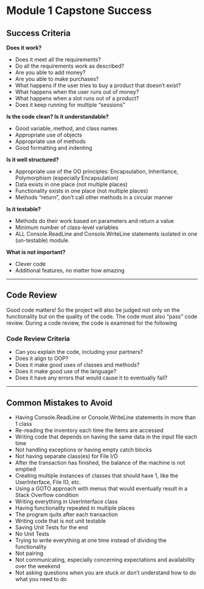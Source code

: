 # Module 1 Capstone Success

## Success Criteria

**Does it work?**

*   Does it meet all the requirements?
*   Do all the requirements work as described?
*   Are you able to add money?
*   Are you able to make purchases?
*   What happens if the user tries to buy a product that doesn’t exist?
*   What happens when the user runs out of money?
*   What happens when a slot runs out of a product?
*   Does it keep running for multiple “sessions”

**Is the code clean? Is it understandable?** 

*   Good variable, method, and class names
*   Appropriate use of objects
*   Appropriate use of methods
*   Good formatting and indenting

**Is it well structured?**

*   Appropriate use of the OO principles:  Encapsulation, Inheritance, Polymorphism (especially Encapsulation)
*   Data exists in one place (not multiple places)
*   Functionality exists in one place (not multiple places)
*   Methods “return”, don’t call other methods in a circular manner

**Is it testable?**

*   Methods do their work based on parameters and return a value
*   Minimum number of class-level variables
*   ALL Console.ReadLine and Console.WriteLine statements isolated in one (un-testable) module.

**What is not important?**

*   Clever code
*   Additional features, no matter how amazing

---

## Code Review

Good code matters!   So the project will also be judged not only on the functionality but on the quality of the code.   The code must also “pass” code review.   During a code review, the code is examined for the following


### Code Review Criteria



*   Can you explain the code, including your partners?
*   Does it align to OOP?
*   Does it make good uses of classes and methods?
*   Does it make good use of the language?
*   Does it have any errors that would cause it to eventually fail?

---

## Common Mistakes to Avoid



*   Having Console.ReadLine or Console.WriteLine statements  in more than 1 class
*   Re-reading the inventory each time the items are accessed
*   Writing code that depends on having the same data in the input file each time
*   Not handling exceptions or having empty catch blocks
*   Not having separate class(es) for File I/O
*   After the transaction has finished, the balance of the machine is not emptied
*   Creating multiple instances of classes that should have 1, like the UserInterface, File IO, etc.
*   Using a GOTO approach with menus that would eventually result in a Stack Overflow condition
*   Writing everything in UserInterface class
*   Having functionality repeated in multiple places
*   The program quits after each transaction
*   Writing code that is not unit testable
*   Saving Unit Tests for the end
*   No Unit Tests
*   Trying to write everything at one time instead of dividing the functionality
*   Not pairing
*   Not communicating, especially concerning expectations and availability over the weekend
*   Not asking questions when you are stuck or don’t understand how to do what you need to do
